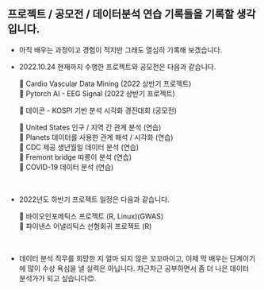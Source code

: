 ## 프로젝트 / 공모전 / 데이터분석 연습 기록들을 기록할 생각입니다.  

- 아직 배우는 과정이고 경험이 적지만 그래도 열심히 기록해 보겠습니다.
- 2022.10.24 현재까지 수행한 프로젝트와 공모전은 다음과 같습니다.<br>  


  🚩 Cardio Vascular Data Mining (2022 상반기 프로젝트)  
  🚩 Pytorch AI - EEG Signal (2022 상반기 프로젝트)<br>  
  
  
  🚩 데이콘 - KOSPI 기반 분석 시각화 경진대회 (공모전)<br>  


  🚩 United States 인구 / 지역 간 관계 분석 (연습)  
  🚩 Planets 데이터를 사용한 관계 해석 / 시각화 (연습)  
  🚩 CDC 제공 생년월일 데이터 분석 (연습)  
  🚩 Fremont bridge 따릉이 분석 (연습)  
  🚩 COVID-19 데이터 분석 (연습)  

<br>  

- 2022년도 하반기 프로젝트 일정은 다음과 같습니다.  

  🚩 바이오인포메틱스 프로젝트 (R, Linux)(GWAS)  
  🚩 파이낸스 어낼리틱스 선형회귀 프로젝트 (R)  

<br>  

- 데이터 분석 직무를 희망한 지 얼마 되지 않은 꼬꼬마이고, 이제 막 배우는 단계이기에 많이 수상 욕심을 낼 실력은 아닙니다. 차근차근 공부하면서 좀 더 나은 데이터 분석가가 되고 싶습니다😊.
